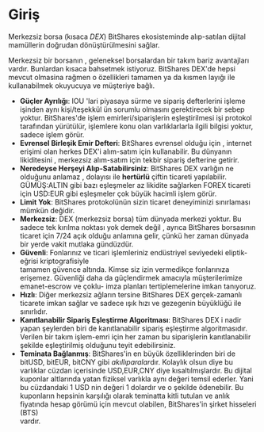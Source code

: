 # Giriş

Merkezsiz borsa (kısaca *DEX*) BitShares ekosisteminde 
alıp-satılan dijital mamüllerin doğrudan dönüştürülmesini sağlar.

Merkezsiz bir borsanın , geleneksel borsalardan bir takım bariz avantajları vardır. 
Bunlardan kısaca bahsetmek istiyoruz. BitShares DEX'de hepsi mevcut olmasina 
rağmen o özellikleri tamamen ya da kısmen layığı ile kullanabilmek okuyucuya ve 
müşteriye  bağlı.

* **Güçler Ayrılığı**: 
  IOU 'lari piyasaya sürme  ve sipariş defterlerini işleme işinden aynı  kişi/teşekkül ün 
  sorumlu olmasını gerektirecek bir sebep yoktur. BitShares'de işlem 
  emirleri/siparişlerin eşleştirilmesi işi protokol tarafından yürütülür, işlemlere konu 
  olan varlıklarlarla ilgili bilgisi yoktur, sadece işlem görür.
* **Evrensel Birleşik Emir Defteri**:
  BitShares evrensel olduğu için , internet erişimi olan herkes  DEX'i alım-satım için 
  kullanabilir. Bu dünyanın likiditesini , merkezsiz alım-satım için tekbir sipariş 
  defterine getirir.
* **Neredeyse Herşeyi Alıp-Satabilirsiniz**:
  BitShares DEX varlığın ne olduğunu anlamaz , dolayısı ile **hertürlü**  çiftin ticareti 
  yapılabilir. GÜMÜŞ:ALTIN gibi bazı eşleşmeler  az likidite sağlarken FOREX ticareti 
  için USD:EUR gibi eşleşmeler çok büyük hacimli işlem görür.
* **Limit Yok**:
  BitShares protokolünün sizin ticaret deneyiminizi sınırlaması mümkün değidir.
* **Merkezsiz**:
  DEX (merkezsiz borsa) tüm dünyada merkezi yoktur. Bu sadece tek kırılma noktası 
  yok demek değil , ayrıca BitShares borsasının ticaret için 7/24 açık olduğu anlamına 
  gelir, çünkü her zaman dünyada bir yerde vakit mutlaka gündüzdür. 
* **Güvenli**:
  Fonlarınız ve ticari işlemleriniz endüstriyel seviyedeki eliptik-eğrisi kriptografisiyle  
  tamamen güvence altında. Kimse siz izin vermedikçe fonlarınıza erişemez.
  Güvenliği daha da güçlendirmek amacıyla müşterilerimize emanet-escrow ve çoklu-
  imza planları tertiplemelerine imkan tanıyoruz.
* **Hızlı**:
  Diğer merkezsiz ağların tersine BitShares DEX gerçek-zamanlı ticarete
   imkan sağlar ve sadece ışık hızı ve gezegenin büyüklüğü 
  ile sınırlıdır.
* **Kanıtlanabilir Sipariş Eşleştirme Algoritması**:
  BitShares DEX i nadir yapan şeylerden biri de kanıtlanabilir sipariş eşleştirme 
  algoritmasıdır.  Verilen bir takım işlem-emri  için her zaman bu siparişlerin 
  kanıtlanabilir şekilde eşleştirilmiş olduğunu teyit edebilirsiniz.
* **Teminata Bağlanmış**:
  BitShares'in en büyük özelliklerinden biri de bitUSD, bitEUR, bitCNY gibi 
  *akıllıparalar*dır. Kolaylık olsun diye bu varlıklar cüzdan içerisinde USD,EUR,CNY 
  diye kısaltılmışlardır. Bu dijital kuponlar altlarında yatan fiziksel varlıkla aynı değeri 
  temsil ederler. Yani bu cüzdandaki 1 USD nin değeri 1 dolardır ve o şekilde 
  ödenebilir. Bu kuponların hepsinin karşılığı olarak teminatta kitli tutulan ve anlık 
  fiyatında hesap görümü için mevcut olabilen, BitShares'in şirket hisseleri (BTS)  
  vardır.